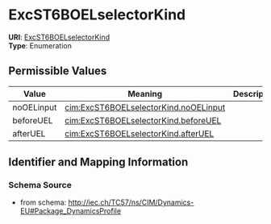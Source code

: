 # ExcST6BOELselectorKind



**URI**: [ExcST6BOELselectorKind](ExcST6BOELselectorKind)<br />
**Type**: Enumeration

## Permissible Values

| Value | Meaning | Description |
| --- | --- | --- |
| noOELinput | [cim:ExcST6BOELselectorKind.noOELinput](http://iec.ch/TC57/CIM100#ExcST6BOELselectorKind.noOELinput) |  |
| beforeUEL | [cim:ExcST6BOELselectorKind.beforeUEL](http://iec.ch/TC57/CIM100#ExcST6BOELselectorKind.beforeUEL) |  |
| afterUEL | [cim:ExcST6BOELselectorKind.afterUEL](http://iec.ch/TC57/CIM100#ExcST6BOELselectorKind.afterUEL) |  |








## Identifier and Mapping Information







### Schema Source


* from schema: http://iec.ch/TC57/ns/CIM/Dynamics-EU#Package_DynamicsProfile




